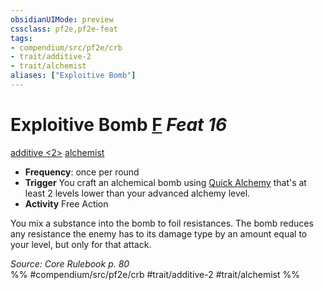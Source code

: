 ```yaml
---
obsidianUIMode: preview
cssclass: pf2e,pf2e-feat
tags:
- compendium/src/pf2e/crb
- trait/additive-2
- trait/alchemist
aliases: ["Exploitive Bomb"]
---
```

# Exploitive Bomb  [F](../../Rules/core-rulebook/chapter-9-playing-the-game.md#Actions "Free Action") *Feat 16*  
[additive <2>](../../Rules/traits/additive.md)  [alchemist](../../Rules/traits/alchemist.md)  

- **Frequency**: once per round
- **Trigger** You craft an alchemical bomb using [Quick Alchemy](../../Rules/actions/quick-alchemy.md) that's at least 2 levels lower than your advanced alchemy level.
- **Activity** Free Action

You mix a substance into the bomb to foil resistances. The bomb reduces any resistance the enemy has to its damage type by an amount equal to your level, but only for that attack.

*Source: Core Rulebook p. 80*  
%% #compendium/src/pf2e/crb #trait/additive-2 #trait/alchemist %%